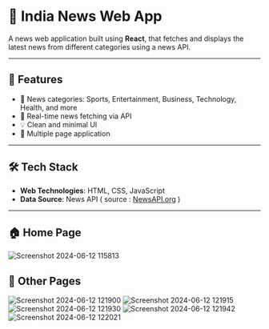 # 📰 India News Web App

A news web application built using **React**, that fetches and displays the latest news from different categories using a news API.

---

## 📌 Features

- 📂 News categories: Sports, Entertainment, Business, Technology, Health, and more
- 🔄 Real-time news fetching via API
- 💡 Clean and minimal UI
- 📰 Multiple page application
  
---

## 🛠️ Tech Stack

- **Web Technologies**: HTML, CSS, JavaScript
- **Data Source**: News API ( source : [NewsAPI.org](https://newsapi.org) )

---


## 🏠 Home Page
![Screenshot 2024-06-12 115813](https://github.com/Suhani-01/India-News-WEBAPP/assets/141126352/b1cc58c3-1c53-424c-b5cb-ce862f80bd39)

## 📄 Other Pages
![Screenshot 2024-06-12 121900](https://github.com/Suhani-01/India-News-WEBAPP/assets/141126352/b1fce0c0-ebbd-48fb-8a6c-e592f6217ad3)
![Screenshot 2024-06-12 121915](https://github.com/Suhani-01/India-News-WEBAPP/assets/141126352/ed610eec-c035-4661-abcd-06b23d5ef5f7)
![Screenshot 2024-06-12 121930](https://github.com/Suhani-01/India-News-WEBAPP/assets/141126352/ee326768-9f47-4efd-b072-8930ed7b735e) ![Screenshot 2024-06-12 121942](https://github.com/Suhani-01/India-News-WEBAPP/assets/141126352/668d1500-1292-463a-a9de-0d947685322f)
![Screenshot 2024-06-12 122021](https://github.com/Suhani-01/India-News-WEBAPP/assets/141126352/042a7b96-0aaf-4b69-a0cb-5f197e6d67d8)
